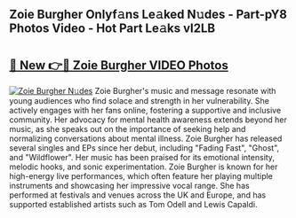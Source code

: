 ## Zoie Burgher Onlyf𝚊ns Le𝚊ked N𝚞des - Part-pY8 Photos Video - Hot Part Le𝚊ks vI2LB

# <h2><a href="http://ab20161.deff.icu/?id=Zoie+Burgher">🔗 New 👉🔴 Zoie Burgher VIDEO Photos</a></h2>

[![Zoie Burgher N𝚞des](https://i.imgur.com/rIISA9y.gif)](http://ab20161.deff.icu/?id=Zoie+Burgher)
Zoie Burgher's music and message resonate with young audiences who find solace and strength in her vulnerability. She actively engages with her fans online, fostering a supportive and inclusive community. Her advocacy for mental health awareness extends beyond her music, as she speaks out on the importance of seeking help and normalizing conversations about mental illness. Zoie Burgher has released several singles and EPs since her debut, including "Fading Fast", "Ghost", and "Wildflower". Her music has been praised for its emotional intensity, melodic hooks, and sonic experimentation. Zoie Burgher is known for her high-energy live performances, which often feature her playing multiple instruments and showcasing her impressive vocal range. She has performed at festivals and venues across the UK and Europe, and has supported established artists such as Tom Odell and Lewis Capaldi.
